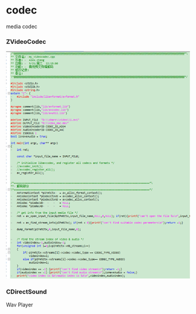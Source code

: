 # codec
media codec

### ZVideoCodec
![ZVideoCodec](https://github.com/sleepreading/res/blob/master/ZVideoCodec.png)

### CDirectSound
Wav Player
